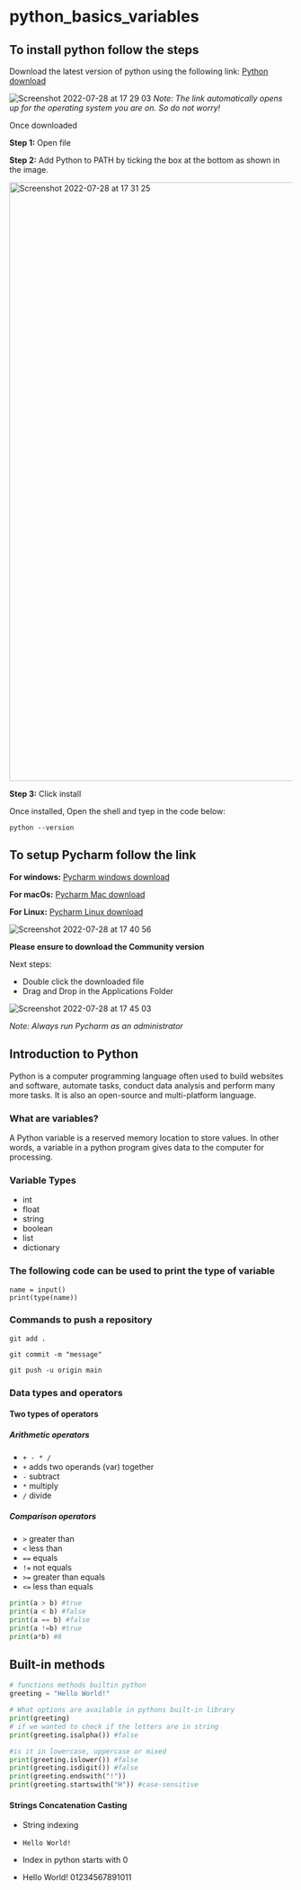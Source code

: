 # python_basics_variables
## To install python follow the steps
Download the latest version of python using the following link: [Python download](https://www.python.org/downloads/)

![Screenshot 2022-07-28 at 17 29 03](https://user-images.githubusercontent.com/102330725/181590027-3a9406a5-fe5c-4f7f-a172-44b70134869c.png)
_Note: The link automatically opens up for the operating system you are on. So do not worry!_

Once downloaded 

**Step 1:** Open file

**Step 2:** Add Python to PATH by ticking the box at the bottom as shown in the image.

<img width="1065" alt="Screenshot 2022-07-28 at 17 31 25" src="https://user-images.githubusercontent.com/102330725/181590413-d774693a-cadd-41a0-8c81-380be7d4c6ad.png">

**Step 3:** Click install

Once installed,
Open the shell and tyep in the code below:

```
python --version
```


## To setup Pycharm follow the link

**For windows:** [Pycharm windows download](https://www.jetbrains.com/pycharm/download/#section=windows)

**For macOs:** [Pycharm Mac download](https://www.jetbrains.com/pycharm/download/#section=mac)

**For Linux:** [Pycharm Linux download](https://www.jetbrains.com/pycharm/download/#section=linux)

![Screenshot 2022-07-28 at 17 40 56](https://user-images.githubusercontent.com/102330725/181592162-c7742535-60dc-4247-bbd8-430507a4bcbc.png)

**Please ensure to download the Community version**

Next steps:
- Double click the downloaded file
- Drag and Drop in the Applications Folder

![Screenshot 2022-07-28 at 17 45 03](https://user-images.githubusercontent.com/102330725/181592998-85222f61-5b96-4f86-802f-11dc3b56512c.png)


_Note: Always run Pycharm as an administrator_

## Introduction to Python
Python is a computer programming language often used to build websites and software, automate tasks, conduct data analysis and perform many more tasks. It is also an open-source and multi-platform language.

### What are variables?
A Python variable is a reserved memory location to store values. In other words, a variable in a python program gives data to the computer for processing.

### Variable Types
- int
- float
- string
- boolean
- list
- dictionary

### The following code can be used to print the type of variable
```
name = input()
print(type(name))
```
### Commands to push a repository

`git add . `

`git commit -m "message"`

`git push -u origin main`

### Data types and operators
#### Two types of operators

##### Arithmetic operators
- `+ - * /`
- `+` adds two operands (var) together
- `-` subtract
- `*` multiply
- `/` divide

##### Comparison operators
- `>` greater than
- `<` less than
- `==` equals
- `!=` not equals
- `>=` greater than equals
- `<=` less than equals

```python
print(a > b) #true
print(a < b) #false
print(a == b) #false
print(a !=b) #true
print(a*b) #8
```

## Built-in methods
```python
# functions methods builtin python
greeting = "Hello World!"

# What options are available in pythons built-in library
print(greeting)
# if we wanted to check if the letters are in string
print(greeting.isalpha()) #false

#is it in lowercase, uppercase or mixed
print(greeting.islower()) #false
print(greeting.isdigit()) #false
print(greeting.endswith("!"))
print(greeting.startswith("H")) #case-sensitive
```
#### Strings Concatenation Casting
- String indexing
- `Hello World!`
- Index in python starts with 0

- Hello World!
  01234567891011